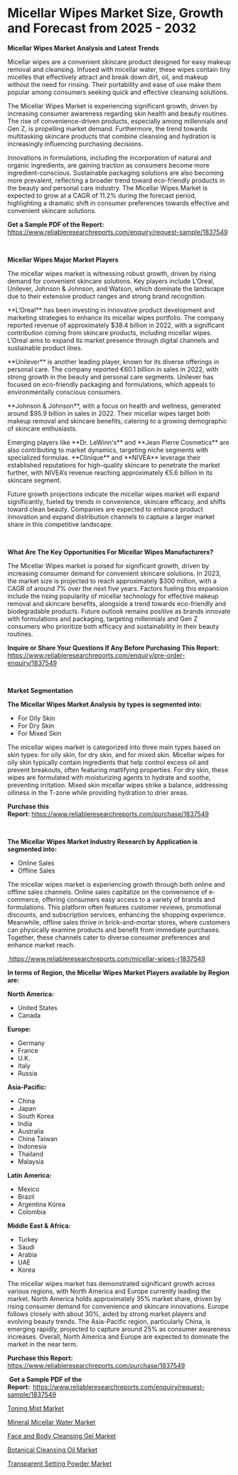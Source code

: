 <p><h1>Micellar Wipes Market Size, Growth and Forecast from 2025 - 2032</h1></p><p><strong>Micellar Wipes Market Analysis and Latest Trends</strong></p>
<p><p>Micellar wipes are a convenient skincare product designed for easy makeup removal and cleansing. Infused with micellar water, these wipes contain tiny micelles that effectively attract and break down dirt, oil, and makeup without the need for rinsing. Their portability and ease of use make them popular among consumers seeking quick and effective cleansing solutions.</p><p>The Micellar Wipes Market is experiencing significant growth, driven by increasing consumer awareness regarding skin health and beauty routines. The rise of convenience-driven products, especially among millennials and Gen Z, is propelling market demand. Furthermore, the trend towards multitasking skincare products that combine cleansing and hydration is increasingly influencing purchasing decisions.</p><p>Innovations in formulations, including the incorporation of natural and organic ingredients, are gaining traction as consumers become more ingredient-conscious. Sustainable packaging solutions are also becoming more prevalent, reflecting a broader trend toward eco-friendly products in the beauty and personal care industry. The Micellar Wipes Market is expected to grow at a CAGR of 11.2% during the forecast period, highlighting a dramatic shift in consumer preferences towards effective and convenient skincare solutions.</p></p>
<p><strong>Get a Sample PDF of the Report:&nbsp;</strong> <a href="https://www.reliableresearchreports.com/enquiry/request-sample/1837549?utm_campaign=38&utm_medium=2&utm_source=Github&utm_content=ia&utm_term=09022025&utm_id=micellar-wipes">https://www.reliableresearchreports.com/enquiry/request-sample/1837549</a></p>
<p>&nbsp;</p>
<p><strong>Micellar Wipes Major Market Players</strong></p>
<p><p>The micellar wipes market is witnessing robust growth, driven by rising demand for convenient skincare solutions. Key players include L’Oreal, Unilever, Johnson & Johnson, and Watson, which dominate the landscape due to their extensive product ranges and strong brand recognition.</p><p>**L’Oreal** has been investing in innovative product development and marketing strategies to enhance its micellar wipes portfolio. The company reported revenue of approximately $38.4 billion in 2022, with a significant contribution coming from skincare products, including micellar wipes. L’Oreal aims to expand its market presence through digital channels and sustainable product lines.</p><p>**Unilever** is another leading player, known for its diverse offerings in personal care. The company reported €60.1 billion in sales in 2022, with strong growth in the beauty and personal care segments. Unilever has focused on eco-friendly packaging and formulations, which appeals to environmentally conscious consumers.</p><p>**Johnson & Johnson**, with a focus on health and wellness, generated around $95.9 billion in sales in 2022. Their micellar wipes target both makeup removal and skincare benefits, catering to a growing demographic of skincare enthusiasts.</p><p>Emerging players like **Dr. LeWinn's** and **Jean Pierre Cosmetics** are also contributing to market dynamics, targeting niche segments with specialized formulas. **Clinique** and **NIVEA** leverage their established reputations for high-quality skincare to penetrate the market further, with NIVEA’s revenue reaching approximately €5.6 billion in its skincare segment.</p><p>Future growth projections indicate the micellar wipes market will expand significantly, fueled by trends in convenience, skincare efficacy, and shifts toward clean beauty. Companies are expected to enhance product innovation and expand distribution channels to capture a larger market share in this competitive landscape.</p></p>
<p>&nbsp;</p>
<p><strong>What Are The Key Opportunities For Micellar Wipes Manufacturers?</strong></p>
<p><p>The Micellar Wipes market is poised for significant growth, driven by increasing consumer demand for convenient skincare solutions. In 2023, the market size is projected to reach approximately $300 million, with a CAGR of around 7% over the next five years. Factors fueling this expansion include the rising popularity of micellar technology for effective makeup removal and skincare benefits, alongside a trend towards eco-friendly and biodegradable products. Future outlook remains positive as brands innovate with formulations and packaging, targeting millennials and Gen Z consumers who prioritize both efficacy and sustainability in their beauty routines.</p></p>
<p><strong>Inquire or Share Your Questions If Any Before Purchasing This Report:</strong> <a href="https://www.reliableresearchreports.com/enquiry/pre-order-enquiry/1837549?utm_campaign=38&utm_medium=2&utm_source=Github&utm_content=ia&utm_term=09022025&utm_id=micellar-wipes">https://www.reliableresearchreports.com/enquiry/pre-order-enquiry/1837549</a></p>
<p>&nbsp;</p>
<p><strong>Market Segmentation</strong></p>
<p><strong>The Micellar Wipes Market Analysis by types is segmented into:</strong></p>
<p><ul><li>For Oily Skin</li><li>For Dry Skin</li><li>For Mixed Skin</li></ul></p>
<p><p>The micellar wipes market is categorized into three main types based on skin types: for oily skin, for dry skin, and for mixed skin. Micellar wipes for oily skin typically contain ingredients that help control excess oil and prevent breakouts, often featuring mattifying properties. For dry skin, these wipes are formulated with moisturizing agents to hydrate and soothe, preventing irritation. Mixed skin micellar wipes strike a balance, addressing oiliness in the T-zone while providing hydration to drier areas.</p></p>
<p><strong>Purchase this Report:&nbsp;</strong><a href="https://www.reliableresearchreports.com/purchase/1837549?utm_campaign=38&utm_medium=2&utm_source=Github&utm_content=ia&utm_term=09022025&utm_id=micellar-wipes">https://www.reliableresearchreports.com/purchase/1837549</a></p>
<p>&nbsp;</p>
<p><strong>The Micellar Wipes Market Industry Research by Application is segmented into:</strong></p>
<p><ul><li>Online Sales</li><li>Offline Sales</li></ul></p>
<p><p>The micellar wipes market is experiencing growth through both online and offline sales channels. Online sales capitalize on the convenience of e-commerce, offering consumers easy access to a variety of brands and formulations. This platform often features customer reviews, promotional discounts, and subscription services, enhancing the shopping experience. Meanwhile, offline sales thrive in brick-and-mortar stores, where customers can physically examine products and benefit from immediate purchases. Together, these channels cater to diverse consumer preferences and enhance market reach.</p></p>
<p><a href="https://www.reliableresearchreports.com/micellar-wipes-r1837549?utm_campaign=38&utm_medium=2&utm_source=Github&utm_content=ia&utm_term=09022025&utm_id=micellar-wipes">&nbsp;https://www.reliableresearchreports.com/micellar-wipes-r1837549</a></p>
<p><strong>In terms of Region, the Micellar Wipes Market Players available by Region are:</strong></p>
<p>
    <p> <strong> North America: </strong>
        <ul>
            <li>United States</li>
            <li>Canada</li>
        </ul>
        </p> 
    <p> <strong> Europe: </strong>
        <ul>
            <li>Germany</li>
            <li>France</li>
            <li>U.K.</li>
            <li>Italy</li>
            <li>Russia</li>
        </ul>
        </p> 
    <p> <strong> Asia-Pacific: </strong>
        <ul>
            <li>China</li>
            <li>Japan</li>
            <li>South Korea</li>
            <li>India</li>
            <li>Australia</li>
            <li>China Taiwan</li>
            <li>Indonesia</li>
            <li>Thailand</li>
            <li>Malaysia</li>
        </ul>
        </p> 
    <p> <strong> Latin America: </strong>
        <ul>
            <li>Mexico</li>
            <li>Brazil</li>
            <li>Argentina Korea</li>
            <li>Colombia</li>
        </ul>
        </p> 
    <p> <strong> Middle East & Africa: </strong>
        <ul>
            <li>Turkey</li>
            <li>Saudi</li>
            <li>Arabia</li>
            <li>UAE</li>
            <li>Korea</li>
        </ul>
    </p>
    </p>
<p><p>The micellar wipes market has demonstrated significant growth across various regions, with North America and Europe currently leading the market. North America holds approximately 35% market share, driven by rising consumer demand for convenience and skincare innovations. Europe follows closely with about 30%, aided by strong market players and evolving beauty trends. The Asia-Pacific region, particularly China, is emerging rapidly, projected to capture around 25% as consumer awareness increases. Overall, North America and Europe are expected to dominate the market in the near term.</p></p>
<p><strong>Purchase this Report: </strong><a href="https://www.reliableresearchreports.com/purchase/1837549?utm_campaign=38&utm_medium=2&utm_source=Github&utm_content=ia&utm_term=09022025&utm_id=micellar-wipes">https://www.reliableresearchreports.com/purchase/1837549</a></p>
<p>&nbsp;<strong>Get a Sample PDF of the Report:&nbsp;&nbsp;</strong><a href="https://www.reliableresearchreports.com/enquiry/request-sample/1837549?utm_campaign=38&utm_medium=2&utm_source=Github&utm_content=ia&utm_term=09022025&utm_id=micellar-wipes">https://www.reliableresearchreports.com/enquiry/request-sample/1837549</a></p>
<p><strong></strong></p>
<p><p><a href="https://github.com/shadnfamoza/Market-Research-Report-List-1/blob/main/toning-mist-market.md?utm_campaign=38&utm_medium=2&utm_source=Github&utm_content=ia&utm_term=09022025&utm_id=micellar-wipes">Toning Mist Market</a></p><p><a href="https://github.com/blasiasmienk/Market-Research-Report-List-1/blob/main/mineral-micellar-water-market.md?utm_campaign=38&utm_medium=2&utm_source=Github&utm_content=ia&utm_term=09022025&utm_id=micellar-wipes">Mineral Micellar Water Market</a></p><p><a href="https://github.com/micbotam/Market-Research-Report-List-1/blob/main/face-and-body-cleansing-gel-market.md?utm_campaign=38&utm_medium=2&utm_source=Github&utm_content=ia&utm_term=09022025&utm_id=micellar-wipes">Face and Body Cleansing Gel Market</a></p><p><a href="https://github.com/swietanasso/Market-Research-Report-List-1/blob/main/botanical-cleansing-oil-market.md?utm_campaign=38&utm_medium=2&utm_source=Github&utm_content=ia&utm_term=09022025&utm_id=micellar-wipes">Botanical Cleansing Oil Market</a></p><p><a href="https://github.com/normiaooghe3/Market-Research-Report-List-1/blob/main/transparent-setting-powder-market.md?utm_campaign=38&utm_medium=2&utm_source=Github&utm_content=ia&utm_term=09022025&utm_id=micellar-wipes">Transparent Setting Powder Market</a></p></p>